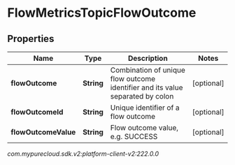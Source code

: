 # FlowMetricsTopicFlowOutcome


## Properties

| Name | Type | Description | Notes |
| ------------ | ------------- | ------------- | ------------- |
| **flowOutcome** | **String** | Combination of unique flow outcome identifier and its value separated by colon |  [optional] |
| **flowOutcomeId** | **String** | Unique identifier of a flow outcome |  [optional] |
| **flowOutcomeValue** | **String** | Flow outcome value, e.g. SUCCESS |  [optional] |




_com.mypurecloud.sdk.v2:platform-client-v2:222.0.0_
